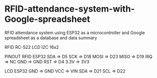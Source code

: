 # RFID-attendance-system-with-Google-spreadsheet
RFID attendance system using ESP32 as a microcontroller and Google spreadsheet as a database and data summary

RFID RC-522
LCD I2C 16x2

PINOUT
RFID    ESP32
SDA  =>  D5
SCK  =>  D18
MOSI =>  D23
MISO =>  D19
IRQ  =>  NC
GND  =>  GND
RST  =>  D4
3.3V =>  3V3

LCD   ESP32
GND => GND
VCC => VIN
SDA => D21
SCL => D22
